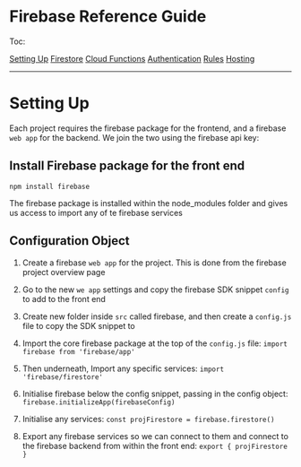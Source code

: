 # Firebase Reference Guide

Toc:

[Setting Up](#Setting-Up)
[Firestore](#)
[Cloud Functions]()
[Authentication]()
[Rules](#)
[Hosting](#)

----------------------------------------

# Setting Up

Each project requires the firebase package for the frontend, and a firebase `web app` for the backend.  We join the two using the firebase api key:   

## Install Firebase package for the front end

`npm install firebase`

The firebase package is installed within the node_modules folder and gives us access to import any of te firebase services

## Configuration Object

1. Create a firebase `web app` for the project.  This is done from the firebase project overview page

2. Go to the new `we app` settings and copy the firebase SDK snippet `config` to add to the front end

3. Create new folder inside `src` called firebase, and then create a `config.js` file to copy the SDK snippet to

4. Import the core firebase package at the top of the `config.js` file: `import firebase from 'firebase/app'` 

5. Then underneath, Import any specific services: `import 'firebase/firestore'`

6. Initialise firebase below the config snippet, passing in the config object: `firebase.initializeApp(firebaseConfig)`

7. Initialise any services: `const projFirestore = firebase.firestore()`

8. Export any firebase services so we can connect to them and connect to the firebase backend from within the front end: `export { projFirestore }` 